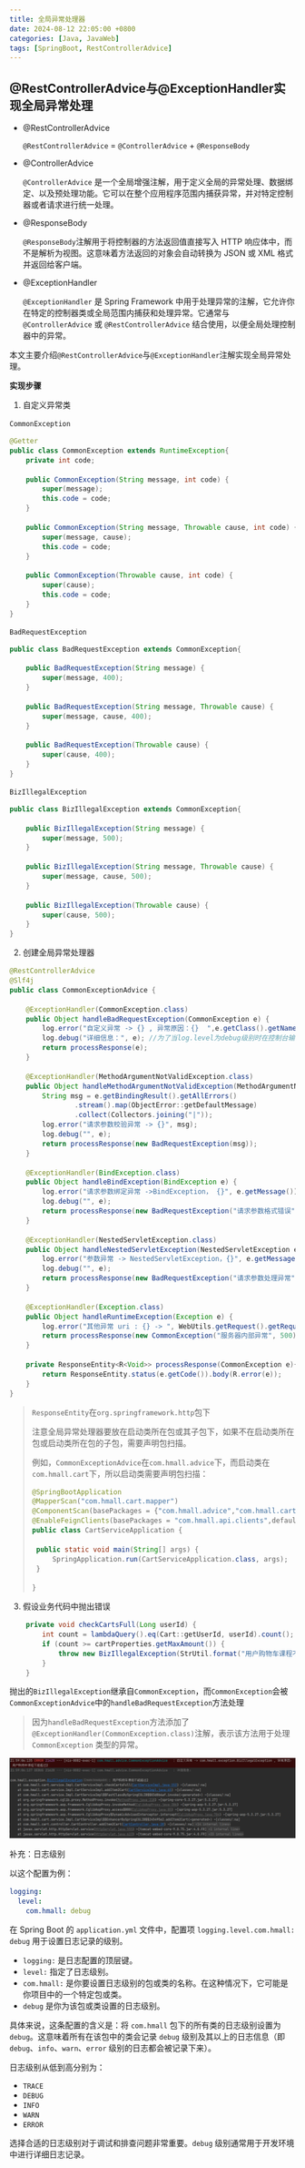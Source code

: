 ```yaml
---
title: 全局异常处理器
date: 2024-08-12 22:05:00 +0800
categories: [Java, JavaWeb]
tags: [SpringBoot, RestControllerAdvice]
---
```

## @RestControllerAdvice与@ExceptionHandler实现全局异常处理

- @RestControllerAdvice

  `@RestControllerAdvice` = `@ControllerAdvice` + `@ResponseBody`

- @ControllerAdvice

  `@ControllerAdvice` 是一个全局增强注解，用于定义全局的异常处理、数据绑定、以及预处理功能。它可以在整个应用程序范围内捕获异常，并对特定控制器或者请求进行统一处理。

- @ResponseBody

  `@ResponseBody`注解用于将控制器的方法返回值直接写入 HTTP 响应体中，而不是解析为视图。这意味着方法返回的对象会自动转换为 JSON 或 XML 格式并返回给客户端。

- @ExceptionHandler

  `@ExceptionHandler` 是 Spring Framework 中用于处理异常的注解，它允许你在特定的控制器类或全局范围内捕获和处理异常。它通常与 `@ControllerAdvice` 或 `@RestControllerAdvice` 结合使用，以便全局处理控制器中的异常。

本文主要介绍`@RestControllerAdvice`与`@ExceptionHandler`注解实现全局异常处理。

**实现步骤**

1. 自定义异常类

`CommonException`

```java
@Getter
public class CommonException extends RuntimeException{
    private int code;

    public CommonException(String message, int code) {
        super(message);
        this.code = code;
    }

    public CommonException(String message, Throwable cause, int code) {
        super(message, cause);
        this.code = code;
    }

    public CommonException(Throwable cause, int code) {
        super(cause);
        this.code = code;
    }
}
```

`BadRequestException`

```java
public class BadRequestException extends CommonException{

    public BadRequestException(String message) {
        super(message, 400);
    }

    public BadRequestException(String message, Throwable cause) {
        super(message, cause, 400);
    }

    public BadRequestException(Throwable cause) {
        super(cause, 400);
    }
}
```

`BizIllegalException`

```java
public class BizIllegalException extends CommonException{

    public BizIllegalException(String message) {
        super(message, 500);
    }

    public BizIllegalException(String message, Throwable cause) {
        super(message, cause, 500);
    }

    public BizIllegalException(Throwable cause) {
        super(cause, 500);
    }
}
```

2. 创建全局异常处理器

```java
@RestControllerAdvice
@Slf4j
public class CommonExceptionAdvice {

    @ExceptionHandler(CommonException.class)
    public Object handleBadRequestException(CommonException e) {
        log.error("自定义异常 -> {} , 异常原因：{}  ",e.getClass().getName(), e.getMessage());
        log.debug("详细信息：", e); //为了当log.level为debug级别时在控制台输出堆栈详细信息。
        return processResponse(e);
    }

    @ExceptionHandler(MethodArgumentNotValidException.class)
    public Object handleMethodArgumentNotValidException(MethodArgumentNotValidException e) {
        String msg = e.getBindingResult().getAllErrors()
                .stream().map(ObjectError::getDefaultMessage)
                .collect(Collectors.joining("|"));
        log.error("请求参数校验异常 -> {}", msg);
        log.debug("", e);
        return processResponse(new BadRequestException(msg));
    }

    @ExceptionHandler(BindException.class)
    public Object handleBindException(BindException e) {
        log.error("请求参数绑定异常 ->BindException， {}", e.getMessage());
        log.debug("", e);
        return processResponse(new BadRequestException("请求参数格式错误"));
    }

    @ExceptionHandler(NestedServletException.class)
    public Object handleNestedServletException(NestedServletException e) {
        log.error("参数异常 -> NestedServletException，{}", e.getMessage());
        log.debug("", e);
        return processResponse(new BadRequestException("请求参数处理异常"));
    }

    @ExceptionHandler(Exception.class)
    public Object handleRuntimeException(Exception e) {
        log.error("其他异常 uri : {} -> ", WebUtils.getRequest().getRequestURI(), e);
        return processResponse(new CommonException("服务器内部异常", 500));
    }

    private ResponseEntity<R<Void>> processResponse(CommonException e){
        return ResponseEntity.status(e.getCode()).body(R.error(e));
    }
}
```

> `ResponseEntity`在`org.springframework.http`包下
>
> 注意全局异常处理器要放在启动类所在包或其子包下，如果不在启动类所在包或启动类所在包的子包，需要声明包扫描。
>
> 例如，`CommonExceptionAdvice`在`com.hmall.advice`下，而启动类在`com.hmall.cart`下，所以启动类需要声明包扫描：
>
> ```java
> @SpringBootApplication
> @MapperScan("com.hmall.cart.mapper")
> @ComponentScan(basePackages = {"com.hmall.advice","com.hmall.cart"})//声明包扫描
> @EnableFeignClients(basePackages = "com.hmall.api.clients",defaultConfiguration = DefaultFeignConfig.class)
> public class CartServiceApplication {
> 
>  public static void main(String[] args) {
>      SpringApplication.run(CartServiceApplication.class, args);
>  }
> 
> }
> ```

3. 假设业务代码中抛出错误

```java
    private void checkCartsFull(Long userId) {
        int count = lambdaQuery().eq(Cart::getUserId, userId).count();
        if (count >= cartProperties.getMaxAmount()) {
            throw new BizIllegalException(StrUtil.format("用户购物车课程不能超过{}", cartProperties.getMaxAmount()));
        }
    }
```

抛出的`BizIllegalException`继承自`CommonException`，而`CommonException`会被`CommonExceptionAdvice`中的`handleBadRequestException`方法处理

> 因为`handleBadRequestException`方法添加了`@ExceptionHandler(CommonException.class)`注解，表示该方法用于处理 `CommonException` 类型的异常。

![image-20240812215923052](/assets/@ControllerAdvice实现全局异常处理.assets/image-20240812215923052.png)



补充：日志级别

以这个配置为例：

```yaml
logging:
  level:
    com.hmall: debug
```

在 Spring Boot 的 `application.yml` 文件中，配置项 `logging.level.com.hmall: debug` 用于设置日志记录的级别。

- `logging:` 是日志配置的顶层键。
- `level:` 指定了日志级别。
- `com.hmall:` 是你要设置日志级别的包或类的名称。在这种情况下，它可能是你项目中的一个特定包或类。
- `debug` 是你为该包或类设置的日志级别。

具体来说，这条配置的含义是：将 `com.hmall` 包下的所有类的日志级别设置为 `debug`。这意味着所有在该包中的类会记录 `debug` 级别及其以上的日志信息（即 `debug`、`info`、`warn`、`error` 级别的日志都会被记录下来）。

日志级别从低到高分别为：

- `TRACE`
- `DEBUG`
- `INFO`
- `WARN`
- `ERROR`

选择合适的日志级别对于调试和排查问题非常重要。`debug` 级别通常用于开发环境中进行详细日志记录。